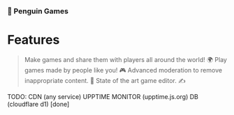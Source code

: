 ### 🐧 Penguin Games
# Features
> Make games and share them with players all around the world! 🌍
> Play games made by people like you! 🎮
> Advanced moderation to remove inappropriate content. 🔞
> State of the art game editor. ✍️

TODO: 
CDN (any service)
UPPTIME MONITOR (upptime.js.org)
DB (cloudflare d1) [done]